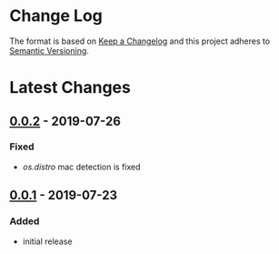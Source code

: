 Change Log
==========

The format is based on [Keep a Changelog] and this project adheres to
[Semantic Versioning].

Latest Changes
==============

[0.0.2] - 2019-07-26
--------------------

### Fixed

-   *os.distro* mac detection is fixed

[0.0.1] - 2019-07-23
--------------------

### Added

-   initial release

  [Keep a Changelog]: http://keepachangelog.com/
  [Semantic Versioning]: http://semver.org/
  [0.0.2]: https://github.com/binaryphile/legible/compare/0.0.2...0.0.1
  [0.0.1]: https://github.com/binaryphile/legible/tree/0.0.1
